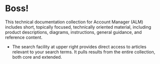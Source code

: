 ﻿[title]: # (ALM Boss Collection)
[tags]: # (Account  Manager,ALM,)
[priority]: # (1010)

# Boss!

This technical documentation collection for Account  Manager (ALM) includes short, topically focused, technically oriented material, including product descriptions, diagrams, instructions, general guidance, and reference content.

* The search facility at upper right provides direct access to articles relevant to your search terms. It pulls results from the entire collection, both core and extended.

